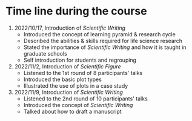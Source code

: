 # Time line during the course

1. 2022/10/17, Introduction of *Scientific Writing*
   * Introduced the concept of learning pyramid & research cycle 
   * Described the abilities & skills required for life science research
   * Stated the importance of *Scientific Writing* and how it is taught in graduate schools
   * Self introduction for students and regrouping
2. 2022/11/2, Introduction of *Scientific Figure*
   * Listened to the 1st round of 8 participants' talks
   * Introduced the basic plot types
   * Illustrated the use of plots in a case study
3. 2022/11/9, Introduction of *Scientific Writing*
   * Listened to the 2nd round of 10 participants' talks
   * Introduced the concept of *Scientific Writing*
   * Talked about how to draft a manuscript
